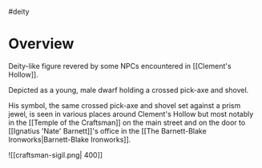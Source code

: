 #deity

# Overview
Deity-like figure revered by some NPCs encountered in [[Clement's Hollow]].

Depicted as a young, male dwarf holding a crossed pick-axe and shovel.

His symbol, the same crossed pick-axe and shovel set against a prism jewel, is seen in various places around Clement's Hollow but most notably in the [[Temple of the Craftsman]] on the main street and on the door to [[Ignatius 'Nate' Barnett]]'s office in the [[The Barnett-Blake Ironworks|Barnett-Blake Ironworks]].

![[craftsman-sigil.png| 400]]